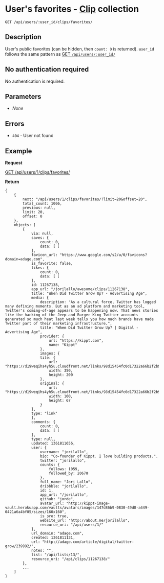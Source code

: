# User's favorites - [Clip](https://github.com/kippt/api-documentation/blob/master/objects/clip.md) collection

    GET /api/users/:user_id/clips/favorites/

## Description

User's public favorites (can be hidden, then <code>count: 0</code> is returned). <code>user_id</code> follows the same pattern as [GET <code>/api/users/:user_id/</code>](https://github.com/kippt/api-documentation/blob/master/endpoints/users/GET_users_id.md)

## No authentication required

No authentication is required.

## Parameters

- _None_

## Errors

- <code>404</code> - User not found

## Example
**Request**

[GET /api/users/1/clips/favorites/](https://grandcentral.kippt.com/api/users/1/clips/favorites/)

**Return**

    {
        {
            next: "/api/users/1/clips/favorites/?limit=20&offset=20",
            total_count: 1066,
            previous: null,
            limit: 20,
            offset: 0
        },
        objects: [
            {
                via: null,
                saves: {
                    count: 0,
                    data: [ ]
                },
                favicon_url: "https://www.google.com/s2/u/0/favicons?domain=adage.com",
                is_favorite: false,
                likes: {
                    count: 0,
                    data: [ ]
                },
                id: 11267138,
                app_url: "/jorilallo/awesome/clips/11267138",
                title: "When Did Twitter Grow Up? - Advertising Age",
                media: {
                    description: "As a cultural force, Twitter has logged many defining moments. But as an ad platform and marketing tool, Twitter's coming-of-age appears to be happening now. That news stories like the hacking of the Jeep and Burger King Twitter accounts generated so much heat last week tells you how much brands have made Twitter part of their marketing infrastructure.",
                    title: "When Did Twitter Grow Up? | Digital - Advertising Age",
                    provider: {
                        url: "https://kippt.com",
                        name: "Kippt"
                    },
                    images: {
                    tile: {
                        url: "https://d19weqihs4yh5u.cloudfront.net/links/98d15454fc0d17322a66b2f2b9e042e5613d13fe/350x200",
                        width: 350,
                        height: 200
                    },
                    original: {
                        url: "https://d19weqihs4yh5u.cloudfront.net/links/98d15454fc0d17322a66b2f2b9e042e5613d13fe/original",
                        width: 100,
                        height: 67
                    }
                },
                type: "link"
                },
                comments: {
                    count: 0,
                    data: [ ]
                },
                type: null,
                updated: 1361811656,
                user: {
                    username: "jorilallo",
                    bio: "Co-founder of Kippt. I love building products.",
                    twitter: "jorilallo",
                    counts: {
                        follows: 1059,
                        followed_by: 20670
                    },
                    full_name: "Jori Lallo",
                    dribbble: "jorilallo",
                    id: 1,
                    app_url: "/jorilallo",
                    github: "jorde",
                    avatar_url: "http://kippt-image-vault.herokuapp.com/vaults/avatars/images/147d86b9-0830-49d8-a449-0421a6a4bf05/sizes/160x160",
                    is_pro: true,
                    website_url: "http://about.me/jorilallo",
                    resource_uri: "/api/users/1/"
                },
                url_domain: "adage.com",
                created: 1361811131,
                url: "http://adage.com/article/digital/twitter-grow/239992/",
                notes: "",
                list: "/api/lists/13/",
                resource_uri: "/api/clips/11267138/"
            },
            ...
        ]
    }